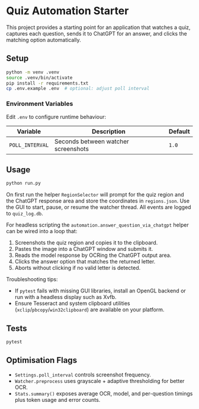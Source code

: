 # Quiz Automation Starter

This project provides a starting point for an application that watches a quiz,
captures each question, sends it to ChatGPT for an answer, and clicks the
matching option automatically.

## Setup

```bash
python -m venv .venv
source .venv/bin/activate
pip install -r requirements.txt
cp .env.example .env  # optional: adjust poll interval
```

### Environment Variables

Edit `.env` to configure runtime behaviour:

| Variable | Description | Default |
| --- | --- | --- |
| `POLL_INTERVAL` | Seconds between watcher screenshots | `1.0` |

## Usage

```bash
python run.py
```

On first run the helper `RegionSelector` will prompt for the quiz region and the
ChatGPT response area and store the coordinates in `regions.json`. Use the GUI to
start, pause, or resume the watcher thread. All events are logged to
`quiz_log.db`.

For headless scripting the `automation.answer_question_via_chatgpt` helper can
be wired into a loop that:

1. Screenshots the quiz region and copies it to the clipboard.
2. Pastes the image into a ChatGPT window and submits it.
3. Reads the model response by OCRing the ChatGPT output area.
4. Clicks the answer option that matches the returned letter.
5. Aborts without clicking if no valid letter is detected.

Troubleshooting tips:

- If `pytest` fails with missing GUI libraries, install an OpenGL backend or run
  with a headless display such as Xvfb.
- Ensure Tesseract and system clipboard utilities (`xclip`/`pbcopy`/`win32clipboard`)
  are available on your platform.

## Tests

```bash
pytest
```

## Optimisation Flags

- `Settings.poll_interval` controls screenshot frequency.
- `Watcher.preprocess` uses grayscale + adaptive thresholding for better OCR.
- `Stats.summary()` exposes average OCR, model, and per-question timings plus
  token usage and error counts.
